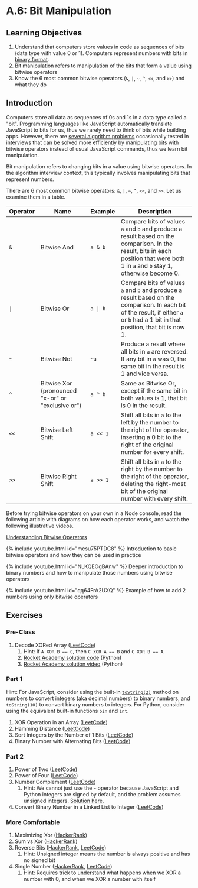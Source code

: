 # A.6: Bit Manipulation

## Learning Objectives

1. Understand that computers store values in code as sequences of bits (data type with value 0 or 1). Computers represent numbers with bits in [binary format](https://en.wikipedia.org/wiki/Binary\_number).
2. Bit manipulation refers to manipulation of the bits that form a value using bitwise operators
3. Know the 6 most common bitwise operators (`&`, `|`, `~`, `^`, `<<`, and `>>`) and what they do

## Introduction

Computers store all data as sequences of 0s and 1s in a data type called a "bit". Programming languages like JavaScript automatically translate JavaScript to bits for us, thus we rarely need to think of bits while building apps. However, there are [several algorithm problems](https://stackoverflow.com/a/2097062) occasionally tested in interviews that can be solved more efficiently by manipulating bits with bitwise operators instead of usual JavaScript commands, thus we learn bit manipulation.

Bit manipulation refers to changing bits in a value using bitwise operators. In the algorithm interview context, this typically involves manipulating bits that represent numbers.&#x20;

There are 6 most common bitwise operators: `&`, `|`, `~`, `^`, `<<`, and `>>`. Let us examine them in a table.

| Operator | Name                                              | Example  | Description                                                                                                                                                                       |
| -------- | ------------------------------------------------- | -------- | --------------------------------------------------------------------------------------------------------------------------------------------------------------------------------- |
| `&`      | Bitwise And                                       | `a & b`  | Compare bits of values `a` and `b` and produce a result based on the comparison. In the result, bits in each position that were both 1 in `a` and `b` stay 1, otherwise become 0. |
| `\|`     | Bitwise Or                                        | `a \| b` | Compare bits of values `a` and `b` and produce a result based on the comparison. In each bit of the result, if either `a` or `b` had a 1 bit in that position, that bit is now 1. |
| `~`      | Bitwise Not                                       | `~a`     | Produce a result where all bits in `a` are reversed. If any bit in `a` was 0, the same bit in the result is 1 and vice versa.                                                     |
| `^`      | Bitwise Xor (pronounced "x-or" or "exclusive or") | `a ^ b`  | Same as Bitwise Or, except if the same bit in both values is 1, that bit is 0 in the result.                                                                                      |
| `<<`     | Bitwise Left Shift                                | `a << 1` | Shift all bits in `a` to the left by the number to the right of the operator, inserting a 0 bit to the right of the original number for every shift.                              |
| `>>`     | Bitwise Right Shift                               | `a >> 1` | Shift all bits in `a` to the right by the number to the right of the operator, deleting the right-most bit of the original number with every shift.                               |

Before trying bitwise operators on your own in a Node console, read the following article with diagrams on how each operator works, and watch the following illustrative videos.

[Understanding Bitwise Operators](https://code.tutsplus.com/articles/understanding-bitwise-operators--active-11301)

{% include youtube.html id="mesu75PTDC8" %}
Introduction to basic bitwise operators and how they can be used in practice

{% include youtube.html id="NLKQEOgBAnw" %}
Deeper introduction to binary numbers and how to manipulate those numbers using bitwise operators

{% include youtube.html id="qq64FrA2UXQ" %}
Example of how to add 2 numbers using only bitwise operators

## Exercises

### Pre-Class

1. Decode XORed Array ([LeetCode](https://leetcode.com/problems/decode-xored-array/))
   1. Hint: If `A XOR B == C`, then `C XOR A == B` and `C XOR B == A`.
   2. [Rocket Academy solution code](https://pastebin.com/BVmPd2kE) (Python)
   3. [Rocket Academy solution video](https://youtu.be/88-cUrvsZ5Q?t=3202) (Python)

### Part 1

Hint: For JavaScript, consider using the built-in [`toString(2)`](https://stackoverflow.com/a/9939785) method on numbers to convert integers (aka decimal numbers) to binary numbers, and `toString(10)` to convert binary numbers to integers. For Python, consider using the equivalent built-in functions `bin` and `int`.

1. XOR Operation in an Array ([LeetCode](https://leetcode.com/problems/xor-operation-in-an-array/))
2. Hamming Distance ([LeetCode](https://leetcode.com/problems/hamming-distance/))
3. Sort Integers by the Number of 1 Bits ([LeetCode](https://leetcode.com/problems/sort-integers-by-the-number-of-1-bits/))
4. Binary Number with Alternating Bits ([LeetCode](https://leetcode.com/problems/binary-number-with-alternating-bits/))

### Part 2

1. Power of Two ([LeetCode](https://leetcode.com/problems/power-of-two/))
2. Power of Four ([LeetCode](https://leetcode.com/problems/power-of-four/))
3. Number Complement ([LeetCode](https://leetcode.com/problems/number-complement/))
   1. Hint: We cannot just use the `~` operator because JavaScript and Python integers are signed by default, and the problem assumes unsigned integers. [Solution here](https://leetcode.com/problems/number-complement/discuss/1870920/Python-easy-solution-for-beginners).
4. Convert Binary Number in a Linked List to Integer ([LeetCode](https://leetcode.com/problems/convert-binary-number-in-a-linked-list-to-integer/))

### More Comfortable

1. Maximizing Xor ([HackerRank](https://www.hackerrank.com/challenges/maximizing-xor/problem?isFullScreen=true))
2. Sum vs Xor ([HackerRank](https://www.hackerrank.com/challenges/sum-vs-xor/problem?isFullScreen=true))
3. Reverse Bits ([HackerRank](https://www.hackerrank.com/challenges/flipping-bits/problem?isFullScreen=true), [LeetCode](https://leetcode.com/problems/reverse-bits/))
   1. Hint: Unsigned integer means the number is always positive and has no signed bit
4. Single Number ([HackerRank](https://www.hackerrank.com/challenges/lonely-integer/problem?isFullScreen=true), [LeetCode](https://leetcode.com/problems/single-number/))
   1. Hint: Requires trick to understand what happens when we XOR a number with 0, and when we XOR a number with itself
